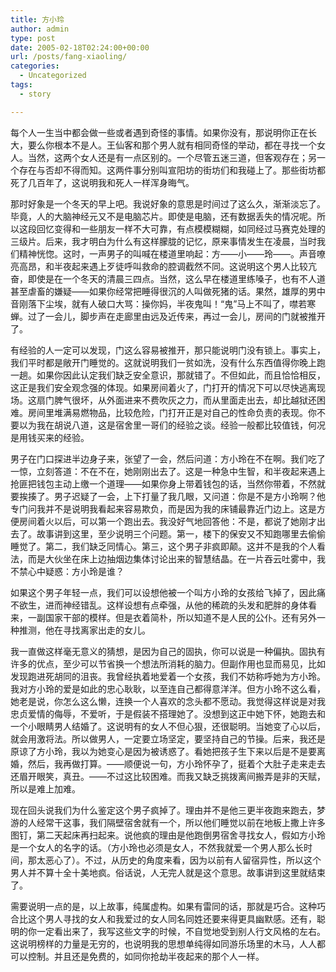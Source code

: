 ```yaml
---
title: 方小玲
author: admin
type: post
date: 2005-02-18T02:24:00+00:00
url: /posts/fang-xiaoling/
categories:
  - Uncategorized
tags:
  - story

---
```

每个人一生当中都会做一些或者遇到奇怪的事情。如果你没有，那说明你正在长大，要么你根本不是人。王仙客和那个男人就有相同奇怪的举动，都在寻找一个女人。当然，这两个女人还是有一点区别的。一个尽管五迷三道，但客观存在；另一个存在与否却不得而知。这两件事分别叫宣阳坊的街坊们和我碰上了。那些街坊都死了几百年了，这说明我和死人一样浑身晦气。

那时好象是一个冬天的早上吧。我说好象的意思是时间过了这么久，渐渐淡忘了。毕竟，人的大脑神经元又不是电脑芯片。即使是电脑，还有数据丢失的情况呢。所以这段回忆变得和一些朋友一样不大可靠，有点模模糊糊，如同经过马赛克处理的三级片。后来，我才明白为什么有这样朦胧的记忆，原来事情发生在凌晨，当时我们精神恍惚。这时，一声男子的叫喊在楼道里响起：方——小——玲——。声音嘹亮高昂，和半夜起来遇上歹徒呼叫救命的腔调截然不同。这说明这个男人比较亢奋，即使是在一个冬天的清晨三四点。当然，这么早在楼道里练嗓子，也有不人道甚至虐畜的嫌疑——如果你经常把睡得很沉的人叫做死猪的话。果然，雄厚的男中音刚落下尘埃，就有人破口大骂：操你妈，半夜鬼叫！“鬼”马上不叫了，噤若寒蝉。过了一会儿，脚步声在走廊里由远及近传来，再过一会儿，房间的门就被推开了。

有经验的人一定可以发现，门这么容易被推开，那只能说明门没有锁上。事实上，我们平时都是敞开门睡觉的。这就说明我们一贫如洗，没有什么东西值得你晚上跑一趟。如果你因此认定我们缺乏安全意识，那就错了。不但如此，而且恰恰相反，这正是我们安全观念强的体现。如果房间着火了，门打开的情况下可以尽快逃离现场。这扇门脾气很坏，从外面进来不费吹灰之力，而从里面走出去，却比越狱还困难。房间里堆满易燃物品，比较危险，门打开正是对自己的性命负责的表现。你不要以为我在胡说八道，这是宿舍里一哥们的经验之谈。经验一般都比较值钱，何况是用钱买来的经验。

男子在门口探进半边身子来，张望了一会，然后问道：方小玲在不在啊。我们吃了一惊，立刻答道：不在不在，她刚刚出去了。这是一种急中生智，和半夜起来遇上抢匪把钱包主动上缴一个道理——如果你身上带着钱包的话，当然你带着，不然就要挨揍了。男子迟疑了一会，上下打量了我几眼，又问道：你是不是方小玲啊？他专门问我并不是说明我看起来容易欺负，而是因为我的床铺最靠近门边上。这是方便房间着火以后，可以第一个跑出去。我没好气地回答他：不是，都说了她刚才出去了。故事讲到这里，至少说明三个问题。第一，楼下的保安又不知跑哪里去偷偷睡觉了。第二，我们缺乏同情心。第三，这个男子非疯即颠。这并不是我的个人看法，而是大伙坐在床上边抽烟边集体讨论出来的智慧结晶。在一片吞云吐雾中，我不禁心中疑惑：方小玲是谁？

如果这个男子年轻一点，我们可以设想他被一个叫方小玲的女孩给飞掉了，因此痛不欲生，进而神经错乱。这样设想有点牵强，从他的稀疏的头发和肥胖的身体看来，一副国家干部的模样。但是衣着简朴，所以知道不是人民的公仆。还有另外一种推测，他在寻找离家出走的女儿。

我一直做这样毫无意义的猜想，是因为自己的固执，你可以说是一种偏执。固执有许多的优点，至少可以节省换一个想法所消耗的脑力。但副作用也显而易见，比如发现跑进死胡同的沮丧。我曾经执着地爱着一个女孩，我们不妨称呼她为方小玲。我对方小玲的爱是如此的忠心耿耿，以至连自己都得意洋洋。但方小玲不这么看，她老是说，你怎么这么懒，连换一个人喜欢的念头都不愿动。我觉得这样说是对我忠贞爱情的侮辱，不爱听，于是假装不搭理她了。没想到这正中她下怀，她跑去和一个小眼睛男人结婚了。这说明有的女人不但心狠，还很聪明。当她变了心以后，就会用激将法。所以做男人，一定要立场坚定，要坚持自己的节操。后来，我还是原谅了方小玲，我以为她变心是因为被诱惑了。看她把孩子生下来以后是不是要离婚，然后，我再做打算。——顺便说一句，方小玲怀孕了，挺着个大肚子走来走去还眉开眼笑，真丑。——不过这比较困难。而我又缺乏挑拨离间搬弄是非的天赋，所以是难上加难。

现在回头说我们为什么鉴定这个男子疯掉了。理由并不是他三更半夜跑来跑去，梦游的人经常干这事，我们隔壁宿舍就有一个，所以他们睡觉以前在地板上撒上许多图钉，第二天起床再扫起来。说他疯的理由是他跑倒男宿舍寻找女人，假如方小玲是一个女人的名字的话。（方小玲也必须是女人，不然我就爱一个男人那么长时间，那太恶心了）。不过，从历史的角度来看，因为以前有人留宿异性，所以这个男人并不算十全十美地疯。俗话说，人无完人就是这个意思。故事讲到这里就结束了。

需要说明一点的是，以上故事，纯属虚构。如果有雷同的话，那就是巧合。这种巧合比这个男人寻找的女人和我爱过的女人同名同姓还要来得更具幽默感。还有，聪明的你一定看出来了，我写这些文字的时候，不自觉地受到别人行文风格的左右。这说明榜样的力量是无穷的，也说明我的思想单纯得如同游乐场里的木马，人人都可以控制。并且还是免费的，如同你抢劫半夜起来的那个人一样。